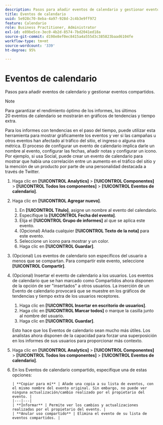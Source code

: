 ```yaml
---
description: Pasos para añadir eventos de calendario y gestionar eventos compartidos.
title: Eventos de calendario
uuid: 5e928c70-8eba-4a97-928d-2c4b3e9ff972
feature: Calendario
role: Business Practitioner, Administrator
exl-id: e89be5ce-3ec0-4b2d-8574-7bd2041ed18a
source-git-commit: d198e8ef0ec8415a4a555d3c385823baad6104fe
workflow-type: tm+mt
source-wordcount: '339'
ht-degree: 95%

---
```


# Eventos de calendario

Pasos para añadir eventos de calendario y gestionar eventos compartidos.

>[!NOTE]
>
>Para garantizar el rendimiento óptimo de los informes, los últimos 20 eventos de calendario se mostrarán en gráficos de tendencias y tiempo extra.

Para los informes con tendencias en el paso del tiempo, puede utilizar esta herramienta para mostrar gráficamente los eventos y ver si las campañas u otros eventos han afectado al tráfico del sitio, el ingreso o alguna otra métrica. El proceso de configurar un evento de calendario implica darle un nombre al evento, configurar las fechas, añadir notas y configurar un icono. Por ejemplo, si usa Social, puede crear un evento de calendario para mostrar que había una correlación entre un aumento en el tráfico del sitio y la mención de un producto por parte de una personalidad destacada a través de Twitter.

1. Haga clic en **[!UICONTROL Analytics]** > **[!UICONTROL Componentes]** > **[!UICONTROL Todos los componentes]** > **[!UICONTROL Eventos de calendario]**.
1. Haga clic en **[!UICONTROL Agregar nuevo]**.
   1. En **[!UICONTROL Título]**, asigne un nombre al evento del calendario.
   1. Especifique la **[!UICONTROL Fecha del evento]**.
   1. Elija el **[!UICONTROL Grupo de informes]** al que se aplica este evento.
   1. (Opcional) Añada cualquier **[!UICONTROL Texto de la nota]** para este evento.
   1. Seleccione un icono para mostrar y un color.
   1. Haga clic en **[!UICONTROL Guardar]**.
1. (Opcional) Los eventos de calendario son específicos del usuario a menos que se compartan. Para compartir este evento, seleccione **[!UICONTROL Compartir]**.
1. (Opcional) Insertar el evento de calendario a los usuarios. Los eventos de calendario que se han marcado como Compartidos ahora disponen de la opción de ser &quot;insertados&quot; a otros usuarios. La inserción de un Evento de calendario provocará que se muestre en los gráficos de tendencias y tiempo extra de los usuarios receptores.
   1. Haga clic en **[!UICONTROL Insertar en escritorio de usuarios]**.
   1. Haga clic en **[!UICONTROL Marcar todos]** o marque la casilla junto al nombre del usuario.
   1. Haga clic en **[!UICONTROL Guardar]**.

   Esto hace que los Eventos de calendario sean mucho más útiles. Los analistas ahora disponen de la capacidad para forzar una superposición en los informes de sus usuarios para proporcionar más contexto.
1. Haga clic en **[!UICONTROL Analytics]** > **[!UICONTROL Componentes]** > **[!UICONTROL Todos los componentes]** > **[!UICONTROL Eventos de calendario]**.
1. En los Eventos de calendario compartido, especifique una de estas opciones:

       | **Copiar para mí** | Añade una copia a su lista de eventos, con el mismo nombre del evento original. Sin embargo, no puede ver ninguna actualización/cambio realizado por el propietario del evento. |
       |---|---|
       | **Informar** | Permite ver los cambios y actualizaciones realizadas por el propietario del evento. |
       | **Anular uso compartido** | Elimina el evento de su lista de eventos compartidos. |
   
